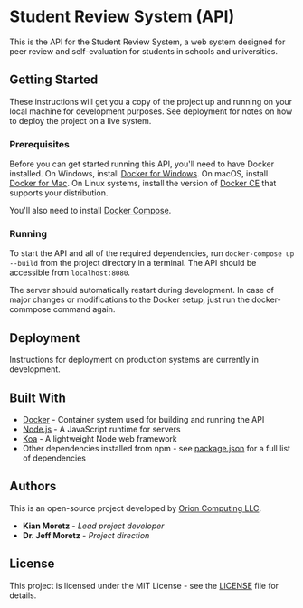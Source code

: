 # Student Review System (API)

This is the API for the Student Review System, a web system designed for peer review and self-evaluation for students in schools and universities.

## Getting Started

These instructions will get you a copy of the project up and running on your local machine for development purposes. See deployment for notes on how to deploy the project on a live system.

### Prerequisites

Before you can get started running this API, you'll need to have Docker installed. On Windows, install [Docker for Windows](https://www.docker.com/docker-windows). On macOS, install [Docker for Mac](https://www.docker.com/docker-mac). On Linux systems, install the version of [Docker CE](https://www.docker.com/community-edition) that supports your distribution.

You'll also need to install [Docker Compose](https://docs.docker.com/compose/install/).

### Running

To start the API and all of the required dependencies, run `docker-compose up --build` from the project directory in a terminal. The API should be accessible from `localhost:8080`.

The server should automatically restart during development. In case of major changes or modifications to the Docker setup, just run the docker-commpose command again.

## Deployment

Instructions for deployment on production systems are currently in development.

## Built With

* [Docker](https://www.docker.com/) - Container system used for building and running the API
* [Node.js](https://nodejs.org/en/) - A JavaScript runtime for servers
* [Koa](http://koajs.com/) - A lightweight Node web framework
* Other dependencies installed from npm - see [package.json](package.json) for a full list of dependencies

## Authors

This is an open-source project developed by [Orion Computing LLC](https://orioncomputing.net).

* **Kian Moretz** - _Lead project developer_
* **Dr. Jeff Moretz** - _Project direction_

## License

This project is licensed under the MIT License - see the [LICENSE](LICENSE) file for details.
